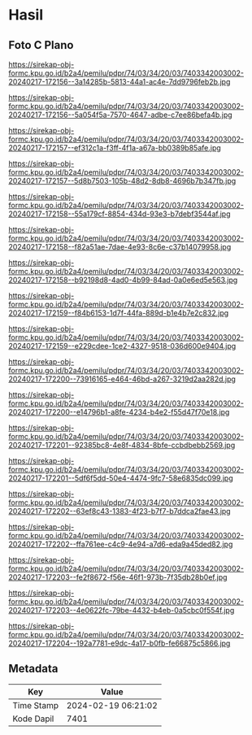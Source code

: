# Hasil

## Foto C Plano

https://sirekap-obj-formc.kpu.go.id/b2a4/pemilu/pdpr/74/03/34/20/03/7403342003002-20240217-172156--3a14285b-5813-44a1-ac4e-7dd9796feb2b.jpg

https://sirekap-obj-formc.kpu.go.id/b2a4/pemilu/pdpr/74/03/34/20/03/7403342003002-20240217-172156--5a054f5a-7570-4647-adbe-c7ee86befa4b.jpg

https://sirekap-obj-formc.kpu.go.id/b2a4/pemilu/pdpr/74/03/34/20/03/7403342003002-20240217-172157--ef312c1a-f3ff-4f1a-a67a-bb0389b85afe.jpg

https://sirekap-obj-formc.kpu.go.id/b2a4/pemilu/pdpr/74/03/34/20/03/7403342003002-20240217-172157--5d8b7503-105b-48d2-8db8-4696b7b347fb.jpg

https://sirekap-obj-formc.kpu.go.id/b2a4/pemilu/pdpr/74/03/34/20/03/7403342003002-20240217-172158--55a179cf-8854-434d-93e3-b7debf3544af.jpg

https://sirekap-obj-formc.kpu.go.id/b2a4/pemilu/pdpr/74/03/34/20/03/7403342003002-20240217-172158--f82a51ae-7dae-4e93-8c6e-c37b14079958.jpg

https://sirekap-obj-formc.kpu.go.id/b2a4/pemilu/pdpr/74/03/34/20/03/7403342003002-20240217-172158--b92198d8-4ad0-4b99-84ad-0a0e6ed5e563.jpg

https://sirekap-obj-formc.kpu.go.id/b2a4/pemilu/pdpr/74/03/34/20/03/7403342003002-20240217-172159--f84b6153-1d7f-44fa-889d-b1e4b7e2c832.jpg

https://sirekap-obj-formc.kpu.go.id/b2a4/pemilu/pdpr/74/03/34/20/03/7403342003002-20240217-172159--e229cdee-1ce2-4327-9518-036d600e9404.jpg

https://sirekap-obj-formc.kpu.go.id/b2a4/pemilu/pdpr/74/03/34/20/03/7403342003002-20240217-172200--73916165-e464-46bd-a267-3219d2aa282d.jpg

https://sirekap-obj-formc.kpu.go.id/b2a4/pemilu/pdpr/74/03/34/20/03/7403342003002-20240217-172200--e14796b1-a8fe-4234-b4e2-f55d47f70e18.jpg

https://sirekap-obj-formc.kpu.go.id/b2a4/pemilu/pdpr/74/03/34/20/03/7403342003002-20240217-172201--92385bc8-4e8f-4834-8bfe-ccbdbebb2569.jpg

https://sirekap-obj-formc.kpu.go.id/b2a4/pemilu/pdpr/74/03/34/20/03/7403342003002-20240217-172201--5df6f5dd-50e4-4474-9fc7-58e6835dc099.jpg

https://sirekap-obj-formc.kpu.go.id/b2a4/pemilu/pdpr/74/03/34/20/03/7403342003002-20240217-172202--63ef8c43-1383-4f23-b7f7-b7ddca2fae43.jpg

https://sirekap-obj-formc.kpu.go.id/b2a4/pemilu/pdpr/74/03/34/20/03/7403342003002-20240217-172202--ffa761ee-c4c9-4e94-a7d6-eda9a45ded82.jpg

https://sirekap-obj-formc.kpu.go.id/b2a4/pemilu/pdpr/74/03/34/20/03/7403342003002-20240217-172203--fe2f8672-f56e-46f1-973b-7f35db28b0ef.jpg

https://sirekap-obj-formc.kpu.go.id/b2a4/pemilu/pdpr/74/03/34/20/03/7403342003002-20240217-172203--4e0622fc-79be-4432-b4eb-0a5cbc0f554f.jpg

https://sirekap-obj-formc.kpu.go.id/b2a4/pemilu/pdpr/74/03/34/20/03/7403342003002-20240217-172204--192a7781-e9dc-4a17-b0fb-fe66875c5866.jpg


## Metadata

| Key        | Value               |
| ---------- | ------------------- |
| Time Stamp | 2024-02-19 06:21:02 |
| Kode Dapil | 7401                |



